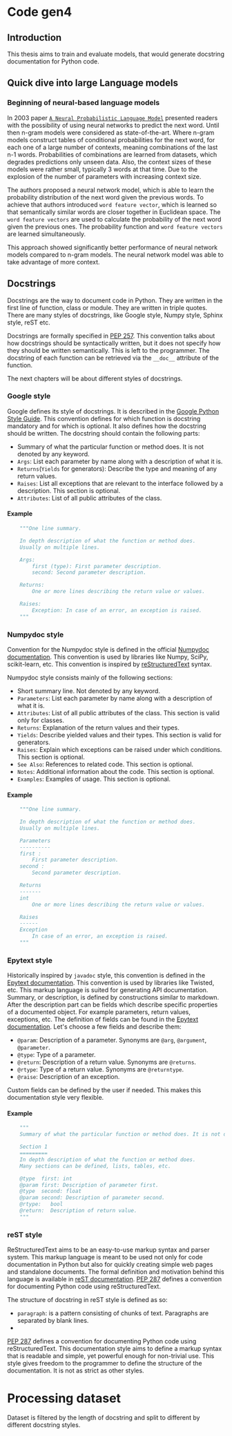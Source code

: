 # Code gen4

## Introduction

This thesis aims to train and evaluate models, that would generate docstring documentation for Python code.

## Quick dive into large Language models

### Beginning of neural-based language models

In 2003 paper [`A Neural Probabilistic Language Model`](https://www.jmlr.org/papers/volume3/bengio03a/bengio03a.pdf) presented readers with the possibility of using neural networks to predict the next word. Until then n-gram models were considered as state-of-the-art. Where n-gram models construct tables of conditional probabilities for the next word, for each one of a large number of contexts, meaning combinations of the last n-1 words. Probabilities of combinations are learned from datasets, which degrades predictions only unseen data. Also, the context sizes of these models were rather small, typically 3 words at that time. Due to the explosion of the number of parameters with increasing context size.

The authors proposed a neural network model, which is able to learn the probability distribution of the next word given the previous words. To achieve that authors introduced `word feature vector`, which is learned so that semantically similar words are closer together in Euclidean space. The `word feature vectors` are used to calculate the probability of the next word given the previous ones. The probability function and `word feature vectors` are learned simultaneously.

This approach showed significantly better performance of neural network models compared to n-gram models. The neural network model was able to take advantage of more context. 

## Docstrings

Docstrings are the way to document code in Python. They are written in the first line of function, class or module. They are written in triple quotes. There are many styles of docstrings, like Google style, Numpy style, Sphinx style, reST etc.

Docstrings are formally specified in [PEP 257](https://www.python.org/dev/peps/pep-0257/). This convention talks about how docstrings should be syntactically written, but it does not specify how they should be written semantically. This is left to the programmer. The docstring of each function can be retrieved via the `__doc__` attribute of the function.

The next chapters will be about different styles of docstrings.

### Google style

Google defines its style of docstrings. It is described in the [Google Python Style Guide](https://google.github.io/styleguide/pyguide.html#38-comments-and-docstrings). This convention defines for which function is docstring mandatory and for which is optional. It also defines how the docstring should be written. The docstring should contain the following parts:

* Summary of what the particular function or method does. It is not denoted by any keyword.
* `Args`: List each parameter by name along with a description of what it is.
* `Returns`(`Yields` for generators): Describe the type and meaning of any return values.
* `Raises`: List all exceptions that are relevant to the interface followed by a description. This section is optional.
* `Attributes`: List of all public attributes of the class.

#### Example

```python
    """One line summary.

    In depth description of what the function or method does. 
    Usually on multiple lines.

    Args:
        first (type): First parameter description.
        second: Second parameter description.

    Returns:
        One or more lines describing the return value or values.

    Raises:
        Exception: In case of an error, an exception is raised.
    """
```

### Numpydoc style

Convention for the Numpydoc style is defined in the official [Numpydoc documentation](https://numpydoc.readthedocs.io/en/latest/format.html). This convention is used by libraries like Numpy, SciPy, scikit-learn, etc.
This convention is inspired by [reStructuredText](http://docutils.sourceforge.net/rst.html) syntax.

Numpydoc style consists mainly of the following sections:

* Short summary line. Not denoted by any keyword.
* `Parameters`: List each parameter by name along with a description of what it is.
* `Attributes`: List of all public attributes of the class. This section is valid only for classes.
* `Returns`: Explanation of the return values and their types.
* `Yields`: Describe yielded values and their types. This section is valid for generators.
* `Raises`: Explain which exceptions can be raised under which conditions. This section is optional.
* `See Also`: References to related code. This section is optional.
* `Notes`: Additional information about the code. This section is optional.
* `Examples`: Examples of usage. This section is optional.

#### Example

```python
    """One line summary.

    In depth description of what the function or method does. 
    Usually on multiple lines.

    Parameters
    ----------
    first :
        First parameter description.
    second :
        Second parameter description.

    Returns
    -------
    int
        One or more lines describing the return value or values.

    Raises
    ------
    Exception
        In case of an error, an exception is raised.
    """
```

### Epytext style

Historically inspired by `javadoc` style, this convention is defined in the [Epytext documentation](https://epydoc.sourceforge.net/). This convention is used by libraries like Twisted, etc. This markup language is suited for generating API documentation. Summary, or description, is defined by constructions similar to markdown. After the description part can be fields which describe specific properties of a documented object. For example parameters, return values, exceptions, etc. The definition of fields can be found in the [Epytext documentation](https://epydoc.sourceforge.net/fields.html#fields).
Let's choose a few fields and describe them:

* `@param`: Description of a parameter. Synonyms are `@arg`, `@argument`, `@parameter`.
* `@type`: Type of a parameter. 
* `@return`: Description of a return value. Synonyms are `@returns`.
* `@rtype`: Type of a return value. Synonyms are `@returntype`.
* `@raise`: Description of an exception.

Custom fields can be defined by the user if needed. This makes this documentation style very flexible.

#### Example

```python
    """
    Summary of what the particular function or method does. It is not denoted by any keyword.

    Section 1
    =========
    In depth description of what the function or method does.
    Many sections can be defined, lists, tables, etc.

    @type  first: int
    @param first: Description of parameter first.
    @type  second: float
    @param second: Description of parameter second.
    @rtype:   bool
    @return:  Description of return value.
    """
```

### reST style

ReStructuredText aims to be an easy-to-use markup syntax and parser system. This markup language is meant to be used not only for code documentation in Python but also for quickly creating simple web pages and standalone documents. The formal definition and motivation behind this language is available in [reST documentation](https://docutils.sourceforge.io/rst.html).
[PEP 287](https://peps.python.org/pep-0287/) defines a convention for documenting Python code using reStructuredText.

The structure of docstring in reST style is defined as so:

* `paragraph`: is a pattern consisting of chunks of text. Paragraphs are separated by blank lines.
* 



[PEP 287](https://peps.python.org/pep-0287/) defines a convention for documenting Python code using reStructuredText. This documentation style aims to define a markup syntax that is readable and simple, yet powerful enough for non-trivial use. This style gives freedom to the programmer to define the structure of the documentation. It is not as strict as other styles.

# Processing dataset

Dataset is filtered by the length of docstring and split to different by different docstring styles.
